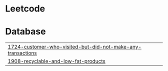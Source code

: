 # Leetcode


# Database
|  |
| ------- |
| [1724-customer-who-visited-but-did-not-make-any-transactions](https://github.com/UmaMaheswari-244/Leetcode/tree/master/1724-customer-who-visited-but-did-not-make-any-transactions) |
| [1908-recyclable-and-low-fat-products](https://github.com/UmaMaheswari-244/Leetcode/tree/master/1908-recyclable-and-low-fat-products) |